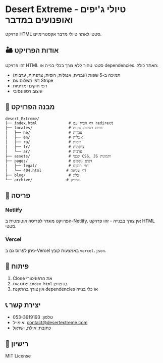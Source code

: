 # Desert Extreme - טיולי ג'יפים ואופנועים במדבר

פרויקט HTML סטטי לאתר טיולי מדבר אקסטרימיים.

## 🏜️ אודות הפרויקט

זהו פרויקט HTML סטטי טהור ללא צורך בכלי בנייה או dependencies. האתר כולל:
- תמיכה ב-5 שפות (עברית, אנגלית, רוסית, צרפתית, ערבית)
- דפי תשלום עם Stripe
- דפי חוקים ומדיניות
- עיצוב רספונסיבי

## 📁 מבנה הפרויקט

```
desert_Extreme/
├── index.html              # דף הבית עם redirect
├── locales/                # דפים בשפות שונות
│   ├── he/                 # עברית
│   ├── en/                 # אנגלית
│   ├── ru/                 # רוסית
│   ├── fr/                 # צרפתית
│   └── ar/                 # ערבית
├── assets/                 # קבצי CSS, JS ותמונות
├── pages/                  # דפים נוספים
│   ├── legal/              # דפי חוקים
│   └── 404.html           # דף שגיאה
├── blog/                   # בלוג
└── archive/               # ארכיון
```

## 🚀 פריסה

### Netlify
הפרויקט מוגדר לפריסה אוטומטית ב-Netlify. אין צורך בבנייה - זהו פרויקט HTML סטטי.

### Vercel
ניתן לפרוס גם ב-Vercel באמצעות קובץ `vercel.json`.

## 🔧 פיתוח

1. Clone את הרפוזיטורי
2. פתח את `index.html` בדפדפן
3. אין צורך בהתקנת dependencies או כלי בנייה

## 📞 יצירת קשר

- טלפון: 053-3919193
- אימייל: contact@desertextreme.com
- כתובת: אילת, ישראל

## 📄 רישיון

MIT License
